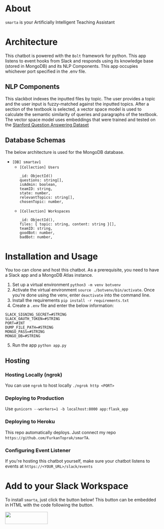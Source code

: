 # About
`smarta` is your Artificially Intelligent Teaching Assistant

# Architecture

This chatbot is powered with the `Bolt` framework for python. This app listens to event hooks from Slack and responds using its knowledge base (stored in MongoDB) and its NLP Components. This app occupies whichever port specified in the .env file.

## NLP Components
This slackbot indexes the inputted files by topic. The user provides a topic and the user input is fuzzy-matched against the inputted topics. After a section of the textbook is selected, a vector space model is used to calculate the semantic similarity of queries and paragraphs of the textbook. The vector space model uses embeddings that were trained and tested on the [Stanford Question Answering Dataset](https://rajpurkar.github.io/SQuAD-explorer/) 

## Database Schemas 

The below architecture is used for the MongoDB database.

* `[DB] smartav1`
  * `[Collection] Users`
    ```
    _id: ObjectId()
    questions: string[],
    isAdmin: boolean,
    teamID: string,
    state: number,
    relevantTopics: string[],
    chosenTopic: number,
    ```
  * `[Collection] Workspaces`
    ```
    _id: ObjectId(),
    files: { topic: string, content: string }[],
    teamID: string,
    goodBot: number,
    badBot: number,
    ```

# Installation and Usage
You too can clone and host this chatbot. As a prerequisite, you need to have a Slack app and a MongoDB Atlas instance.

1. Set up a virtual environment `python3 -m venv botvenv`
2. Activate the virtual environment `source ./botvenv/bin/activate`. Once you're done using the venv, enter `deactivate` into the command line.
3. Install the requirements `pip install -r requirements.txt`
4. Create a `.env` file and enter the below information:
```
SLACK_SIGNING_SECRET=#STRING
SLACK_OAUTH_TOKEN=#STRING
PORT=#INT
DUMP_FILE_PATH=#STRING
MONGO_PASS=#STRING
MONGO_DB=#STRING
```
5. Run the app `python app.py`

## Hosting

### Hosting Locally (ngrok)
You can use `ngrok` to host locally `./ngrok http <PORT>`

### Deploying to Production
Use `gunicorn --workers=1 -b localhost:8000 app:flask_app`

### Deploying to Heroku
This repo automatically deploys. Just connect my repo `https://github.com/FurkanToprak/smarTA`.

### Configuring Event Listener
If you're hosting this chatbot yourself, make sure your chatbot listens to events at `https://<YOUR_URL>/slack/events`

# Add to your Slack Workspace
To install `smarta`, just click the button below! This button can be embedded in HTML with the code following the button.
<html>
<a href="https://slack.com/oauth/v2/authorize?scope=chat:write,files:read,im:history,im:read,im:write,users.profile:read,users:read&client_id=936236937696.1559445881875"><img alt=""Add to Slack"" height="40" width="139" src="https://platform.slack-edge.com/img/add_to_slack.png" srcset="https://platform.slack-edge.com/img/add_to_slack.png 1x, https://platform.slack-edge.com/img/add_to_slack@2x.png 2x" /></a>
</html>
